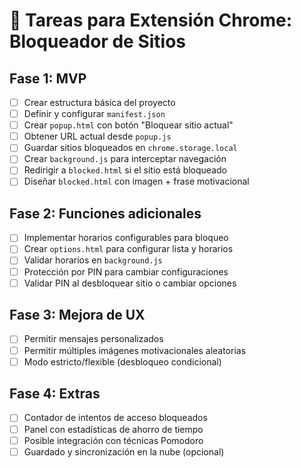 # 📝 Tareas para Extensión Chrome: Bloqueador de Sitios

## Fase 1: MVP

- [ ] Crear estructura básica del proyecto
- [ ] Definir y configurar `manifest.json`
- [ ] Crear `popup.html` con botón "Bloquear sitio actual"
- [ ] Obtener URL actual desde `popup.js`
- [ ] Guardar sitios bloqueados en `chrome.storage.local`
- [ ] Crear `background.js` para interceptar navegación
- [ ] Redirigir a `blocked.html` si el sitio está bloqueado
- [ ] Diseñar `blocked.html` con imagen + frase motivacional

## Fase 2: Funciones adicionales

- [ ] Implementar horarios configurables para bloqueo
- [ ] Crear `options.html` para configurar lista y horarios
- [ ] Validar horarios en `background.js`
- [ ] Protección por PIN para cambiar configuraciones
- [ ] Validar PIN al desbloquear sitio o cambiar opciones

## Fase 3: Mejora de UX

- [ ] Permitir mensajes personalizados
- [ ] Permitir múltiples imágenes motivacionales aleatorias
- [ ] Modo estricto/flexible (desbloqueo condicional)

## Fase 4: Extras

- [ ] Contador de intentos de acceso bloqueados
- [ ] Panel con estadísticas de ahorro de tiempo
- [ ] Posible integración con técnicas Pomodoro
- [ ] Guardado y sincronización en la nube (opcional)
